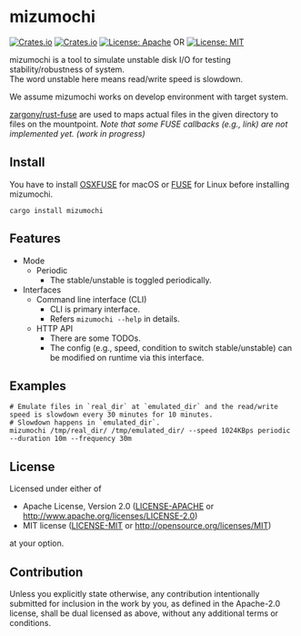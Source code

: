 # mizumochi
[![Crates.io](https://img.shields.io/crates/v/mizumochi.svg)](https://crates.io/crates/mizumochi) 
[![Crates.io](https://img.shields.io/crates/d/mizumochi.svg)](https://crates.io/crates/mizumochi) 
[![License: Apache](https://img.shields.io/badge/License-Apache%202.0-red.svg)](LICENSE-APACHE)
OR
[![License: MIT](https://img.shields.io/badge/License-MIT-blue.svg)](LICENSE-MIT)

mizumochi is a tool to simulate unstable disk I/O for testing stability/robustness of system.  
The word unstable here means read/write speed is slowdown.

We assume mizumochi works on develop environment with target system.

[zargony/rust-fuse](https://github.com/zargony/rust-fuse) are used to maps actual files in the given directory to files on the mountpoint.
*Note that some FUSE callbacks (e.g., link) are not implemented yet. (work in progress)*


## Install
You have to install [OSXFUSE](http://osxfuse.github.io) for macOS or [FUSE](http://fuse.sourceforge.net) for Linux before installing mizumochi.

```console
cargo install mizumochi
```


## Features
- Mode
    + Periodic
        * The stable/unstable is toggled periodically.
- Interfaces
    + Command line interface (CLI)
        * CLI is primary interface.
        * Refers `mizumochi --help` in details.
    + HTTP API
        * There are some TODOs.
        * The config (e.g., speed, condition to switch stable/unstable) can be modified on runtime via this interface.

## Examples
```console
# Emulate files in `real_dir` at `emulated_dir` and the read/write speed is slowdown every 30 minutes for 10 minutes.
# Slowdown happens in `emulated_dir`.
mizumochi /tmp/real_dir/ /tmp/emulated_dir/ --speed 1024KBps periodic --duration 10m --frequency 30m
```


## License
Licensed under either of

 * Apache License, Version 2.0
   ([LICENSE-APACHE](LICENSE-APACHE) or http://www.apache.org/licenses/LICENSE-2.0)
 * MIT license
   ([LICENSE-MIT](LICENSE-MIT) or http://opensource.org/licenses/MIT)

at your option.


## Contribution
Unless you explicitly state otherwise, any contribution intentionally submitted
for inclusion in the work by you, as defined in the Apache-2.0 license, shall be
dual licensed as above, without any additional terms or conditions.
